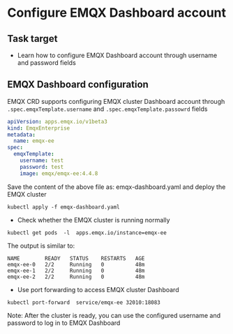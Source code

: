 # Configure EMQX Dashboard account

## Task target
- Learn how to configure EMQX Dashboard account through username and password fields

## EMQX Dashboard configuration
EMQX CRD supports configuring EMQX cluster Dashboard account through `.spec.emqxTemplate.username` and `.spec.emqxTemplate.passowrd` fields

```yaml
apiVersion: apps.emqx.io/v1beta3
kind: EmqxEnterprise
metadata:
  name: emqx-ee
spec:
  emqxTemplate:
    username: test
    password: test
    image: emqx/emqx-ee:4.4.8
```

Save the content of the above file as: emqx-dashboard.yaml and deploy the EMQX cluster

```
kubectl apply -f emqx-dashboard.yaml
```

- Check whether the EMQX cluster is running normally

```
kubectl get pods  -l  apps.emqx.io/instance=emqx-ee
```

The output is similar to:

```
NAME        READY   STATUS    RESTARTS   AGE
emqx-ee-0   2/2     Running   0          48m
emqx-ee-1   2/2     Running   0          48m
emqx-ee-2   2/2     Running   0          48m
```

- Use port forwarding to access EMQX cluster Dashboard

```
kubectl port-forward  service/emqx-ee 32010:18083
```

Note: After the cluster is ready, you can use the configured username and password to log in to EMQX Dashboard
